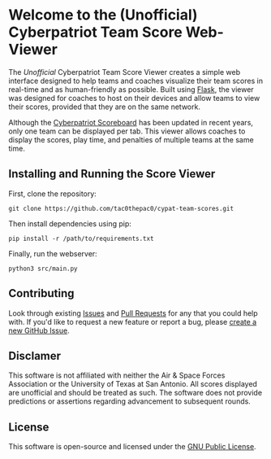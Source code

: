 # Welcome to the (Unofficial) Cyberpatriot Team Score Web-Viewer

The *Unofficial* Cyberpatriot Team Score Viewer creates a simple web interface designed to help teams and coaches visualize their team scores in real-time and as human-friendly as possible. Built using [Flask](https://flask.palletsprojects.com/en/stable/), the viewer was designed for coaches to host on their devices and allow teams to view their scores, provided that they are on the same network.

Although the [Cyberpatriot Scoreboard](https://scoreboard.uscyberpatriot.org/) has been updated in recent years, only one team can be displayed per tab. This viewer allows coaches to display the scores, play time, and penalties of multiple teams at the same time. 

## Installing and Running the Score Viewer

First, clone the repository:

```shell
git clone https://github.com/tac0thepac0/cypat-team-scores.git
```

Then install dependencies using pip:

```shell
pip install -r /path/to/requirements.txt
```

Finally, run the webserver:

```shell
python3 src/main.py
```

## Contributing

Look through existing [Issues](https://github.com/tac0thepac0/cypat-team-scores/issues) and [Pull Requests](https://github.com/tac0thepac0/cypat-team-scores/pulls) for any that you could help with. If you'd like to request a new feature or report a bug, please [create a new GitHub Issue](https://github.com/tac0thepac0/cypat-team-scores/issues).

## Disclamer

This software is not affiliated with neither the Air & Space Forces Association or the University of Texas at San Antonio. All scores displayed are unofficial and should be treated as such. The software does not provide predictions or assertions regarding advancement to subsequent rounds.

## License 

This software is open-source and licensed under the [GNU Public License](https://github.com/tac0thepac0/cypat-team-scores/blob/main/LICENSE).